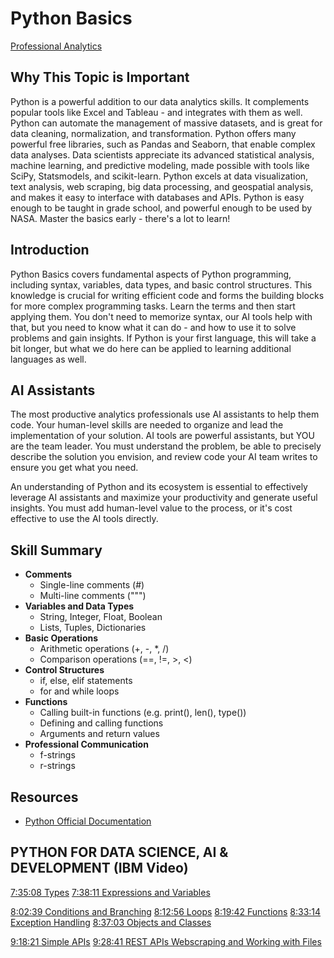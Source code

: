 # Python Basics

[Professional Analytics](https://github.com/denisecase/pro-analytics)

## Why This Topic is Important

Python is a powerful addition to our data analytics skills.
It complements popular tools like Excel and Tableau - and integrates with them as well.
Python can automate the management of massive datasets,
and is great for data cleaning, normalization, and transformation.
Python offers many powerful free libraries, such as Pandas and Seaborn,
that enable complex data analyses.
Data scientists appreciate its advanced statistical analysis, machine learning,
and predictive modeling, made possible with tools like SciPy, Statsmodels,
and scikit-learn.
Python excels at data visualization, text analysis, web scraping,
big data processing, and geospatial analysis,
and makes it easy to interface with databases and APIs.
Python is easy enough to be taught in grade school, and powerful enough to be used by NASA.
Master the basics early - there's a lot to learn!

## Introduction

Python Basics covers fundamental aspects of Python programming,
including syntax, variables, data types, and basic control structures.
This knowledge is crucial for writing efficient code and forms the
building blocks for more complex programming tasks.
Learn the terms and then start applying them.
You don't need to memorize syntax, our AI tools help with that,
but you need to know what it can do - and how to use it to solve problems and gain insights.
If Python is your first language, this will take a bit longer, but
what we do here can be applied to learning additional languages as well.

## AI Assistants

The most productive analytics professionals use AI assistants to help them code.
Your human-level skills are needed to organize and lead the implementation of your solution.
AI tools are powerful assistants, but YOU are the team leader.
You must understand the problem, be able to precisely describe the solution you envision,
and review code your AI team writes to ensure you get what you need.

An understanding of Python and its ecosystem is essential to effectively leverage AI assistants and maximize your productivity and generate useful insights.
You must add human-level value to the process, or it's cost effective to use the AI tools directly.

## Skill Summary

- **Comments**
  - Single-line comments (#)
  - Multi-line comments (""")
- **Variables and Data Types**
  - String, Integer, Float, Boolean
  - Lists, Tuples, Dictionaries
- **Basic Operations**
  - Arithmetic operations (+, -, \*, /)
  - Comparison operations (==, !=, >, <)
- **Control Structures**
  - if, else, elif statements
  - for and while loops
- **Functions**
  - Calling built-in functions (e.g. print(), len(), type())
  - Defining and calling functions
  - Arguments and return values
- **Professional Communication**
  - f-strings
  - r-strings

## Resources

- [Python Official Documentation](https://docs.python.org/3/)

## PYTHON FOR DATA SCIENCE, AI & DEVELOPMENT (IBM Video)

[7:35:08 Types](https://www.youtube.com/watch?v=1PAy6d16ADQ&t=27308s)
[7:38:11 Expressions and Variables](https://www.youtube.com/watch?v=1PAy6d16ADQ&t=27491s)

[8:02:39 Conditions and Branching](https://www.youtube.com/watch?v=1PAy6d16ADQ&t=28959s)
[8:12:56 Loops](https://www.youtube.com/watch?v=1PAy6d16ADQ&t=29576s)
[8:19:42 Functions](https://www.youtube.com/watch?v=1PAy6d16ADQ&t=29982s)
[8:33:14 Exception Handling](https://www.youtube.com/watch?v=1PAy6d16ADQ&t=30794s)
[8:37:03 Objects and Classes](https://www.youtube.com/watch?v=1PAy6d16ADQ&t=31023s)

[9:18:21 Simple APIs](https://www.youtube.com/watch?v=1PAy6d16ADQ&t=33501s)
[9:28:41 REST APIs Webscraping and Working with Files](https://www.youtube.com/watch?v=1PAy6d16ADQ&t=34121s)

